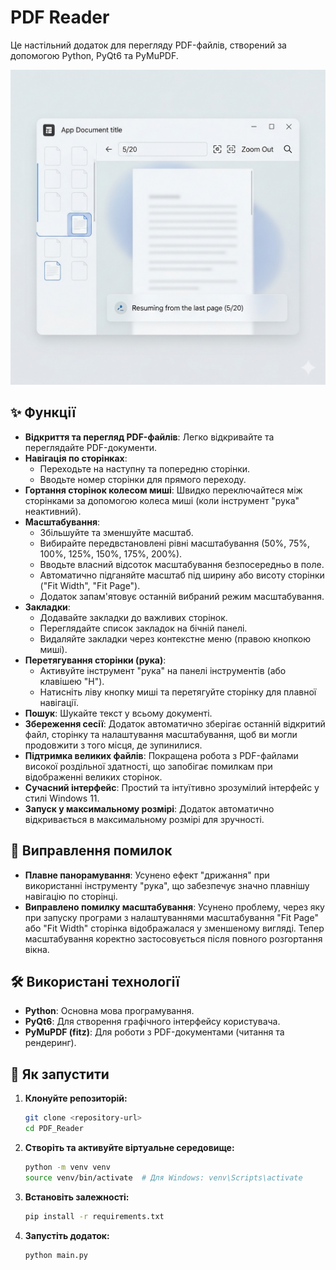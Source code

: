 # PDF Reader

Це настільний додаток для перегляду PDF-файлів, створений за допомогою Python, PyQt6 та PyMuPDF.

![PDF Reader design](pdf_design.png)

## ✨ Функції

- **Відкриття та перегляд PDF-файлів**: Легко відкривайте та переглядайте PDF-документи.
- **Навігація по сторінках**:
    - Переходьте на наступну та попередню сторінки.
    - Вводьте номер сторінки для прямого переходу.
- **Гортання сторінок колесом миші**: Швидко переключайтеся між сторінками за допомогою колеса миші (коли інструмент "рука" неактивний).
- **Масштабування**:
    - Збільшуйте та зменшуйте масштаб.
    - Вибирайте передвстановлені рівні масштабування (50%, 75%, 100%, 125%, 150%, 175%, 200%).
    - Вводьте власний відсоток масштабування безпосередньо в поле.
    - Автоматично підганяйте масштаб під ширину або висоту сторінки ("Fit Width", "Fit Page").
    - Додаток запам'ятовує останній вибраний режим масштабування.
- **Закладки**:
    - Додавайте закладки до важливих сторінок.
    - Переглядайте список закладок на бічній панелі.
    - Видаляйте закладки через контекстне меню (правою кнопкою миші).
- **Перетягування сторінки (рука)**:
    - Активуйте інструмент "рука" на панелі інструментів (або клавішею "H").
    - Натисніть ліву кнопку миші та перетягуйте сторінку для плавної навігації.
- **Пошук**: Шукайте текст у всьому документі.
- **Збереження сесії**: Додаток автоматично зберігає останній відкритий файл, сторінку та налаштування масштабування, щоб ви могли продовжити з того місця, де зупинилися.
- **Підтримка великих файлів**: Покращена робота з PDF-файлами високої роздільної здатності, що запобігає помилкам при відображенні великих сторінок.
- **Сучасний інтерфейс**: Простий та інтуїтивно зрозумілий інтерфейс у стилі Windows 11.
- **Запуск у максимальному розмірі**: Додаток автоматично відкривається в максимальному розмірі для зручності.

## 🐞 Виправлення помилок

- **Плавне панорамування**: Усунено ефект "дрижання" при використанні інструменту "рука", що забезпечує значно плавнішу навігацію по сторінці.
- **Виправлено помилку масштабування**: Усунено проблему, через яку при запуску програми з налаштуваннями масштабування "Fit Page" або "Fit Width" сторінка відображалася у зменшеному вигляді. Тепер масштабування коректно застосовується після повного розгортання вікна.

## 🛠️ Використані технології

- **Python**: Основна мова програмування.
- **PyQt6**: Для створення графічного інтерфейсу користувача.
- **PyMuPDF (fitz)**: Для роботи з PDF-документами (читання та рендеринг).

## 🚀 Як запустити

1.  **Клонуйте репозиторій:**
    ```bash
    git clone <repository-url>
    cd PDF_Reader
    ```

2.  **Створіть та активуйте віртуальне середовище:**
    ```bash
    python -m venv venv
    source venv/bin/activate  # Для Windows: venv\Scripts\activate
    ```

3.  **Встановіть залежності:**
    ```bash
    pip install -r requirements.txt
    ```

4.  **Запустіть додаток:**
    ```bash
    python main.py
    ```
